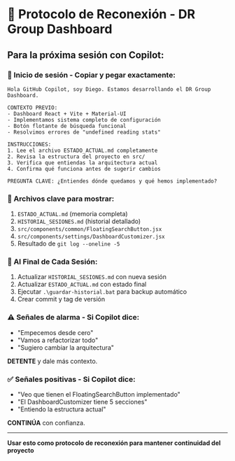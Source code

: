 # 🤖 Protocolo de Reconexión - DR Group Dashboard

## Para la próxima sesión con Copilot:

### 🔄 Inicio de sesión - Copiar y pegar exactamente:

```
Hola GitHub Copilot, soy Diego. Estamos desarrollando el DR Group Dashboard.

CONTEXTO PREVIO:
- Dashboard React + Vite + Material-UI
- Implementamos sistema completo de configuración 
- Botón flotante de búsqueda funcional
- Resolvimos errores de "undefined reading stats"

INSTRUCCIONES:
1. Lee el archivo ESTADO_ACTUAL.md completamente
2. Revisa la estructura del proyecto en src/
3. Verifica que entiendas la arquitectura actual
4. Confirma qué funciona antes de sugerir cambios

PREGUNTA CLAVE: ¿Entiendes dónde quedamos y qué hemos implementado?
```

### 🎯 Archivos clave para mostrar:
1. `ESTADO_ACTUAL.md` (memoria completa)
2. `HISTORIAL_SESIONES.md` (historial detallado)
3. `src/components/common/FloatingSearchButton.jsx`
4. `src/components/settings/DashboardCustomizer.jsx`
5. Resultado de `git log --oneline -5`

### 📝 Al Final de Cada Sesión:
1. Actualizar `HISTORIAL_SESIONES.md` con nueva sesión
2. Actualizar `ESTADO_ACTUAL.md` con estado final
3. Ejecutar `.\guardar-historial.bat` para backup automático
4. Crear commit y tag de versión

### ⚠️ Señales de alarma - Si Copilot dice:
- "Empecemos desde cero"
- "Vamos a refactorizar todo"
- "Sugiero cambiar la arquitectura"

**DETENTE** y dale más contexto.

### ✅ Señales positivas - Si Copilot dice:
- "Veo que tienen el FloatingSearchButton implementado"
- "El DashboardCustomizer tiene 5 secciones"
- "Entiendo la estructura actual"

**CONTINÚA** con confianza.

---
**Usar esto como protocolo de reconexión para mantener continuidad del proyecto**
